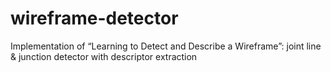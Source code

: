 # wireframe-detector
Implementation of “Learning to Detect and Describe a Wireframe”: joint line &amp; junction detector with descriptor extraction
